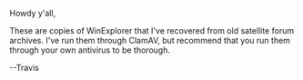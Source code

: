 Howdy y'all,

These are copies of WinExplorer that I've recovered from old satellite
forum archives.  I've run them through ClamAV, but recommend that you
run them through your own antivirus to be thorough.

--Travis
